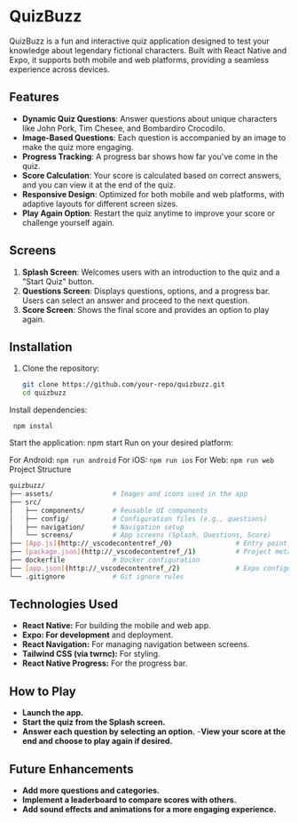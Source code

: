 # QuizBuzz

QuizBuzz is a fun and interactive quiz application designed to test your knowledge about legendary fictional characters. Built with React Native and Expo, it supports both mobile and web platforms, providing a seamless experience across devices.

## Features

- **Dynamic Quiz Questions**: Answer questions about unique characters like John Pork, Tim Chesee, and Bombardiro Crocodilo.
- **Image-Based Questions**: Each question is accompanied by an image to make the quiz more engaging.
- **Progress Tracking**: A progress bar shows how far you've come in the quiz.
- **Score Calculation**: Your score is calculated based on correct answers, and you can view it at the end of the quiz.
- **Responsive Design**: Optimized for both mobile and web platforms, with adaptive layouts for different screen sizes.
- **Play Again Option**: Restart the quiz anytime to improve your score or challenge yourself again.

## Screens

1. **Splash Screen**: Welcomes users with an introduction to the quiz and a "Start Quiz" button.
2. **Questions Screen**: Displays questions, options, and a progress bar. Users can select an answer and proceed to the next question.
3. **Score Screen**: Shows the final score and provides an option to play again.

## Installation

1. Clone the repository:
   ```bash
   git clone https://github.com/your-repo/quizbuzz.git
   cd quizbuzz

Install dependencies:
   ```
	npm instal
 ```
Start the application:
npm start
Run on your desired platform:

For Android:    ``` npm run android ```
	For iOS:  ``` npm run ios ```
	For Web: ``` npm run web ```
Project Structure
 ``` bash
quizbuzz/
├── assets/               # Images and icons used in the app
├── src/
│   ├── components/       # Reusable UI components
│   ├── config/           # Configuration files (e.g., questions)
│   ├── navigation/       # Navigation setup
│   └── screens/          # App screens (Splash, Questions, Score)
├── [App.js](http://_vscodecontentref_/0)                # Entry point of the app
├── [package.json](http://_vscodecontentref_/1)          # Project metadata and dependencies
├── dockerfile            # Docker configuration
├── [app.json](http://_vscodecontentref_/2)              # Expo configuration
└── .gitignore            # Git ignore rules
```

## Technologies Used
- **React Native:** For building the mobile and web app.
- **Expo: For development** and deployment.
- **React Navigation:** For managing navigation between screens.
- **Tailwind CSS (via twrnc):** For styling.
- **React Native Progress:** For the progress bar.

## How to Play
- **Launch the app.**
- **Start the quiz from the Splash screen.**
- **Answer each question by selecting an option.**
-**View your score at the end and choose to play again if desired.**

## Future Enhancements
- **Add more questions and categories.**
- **Implement a leaderboard to compare scores with others.**
- **Add sound effects and animations for a more engaging experience.**


